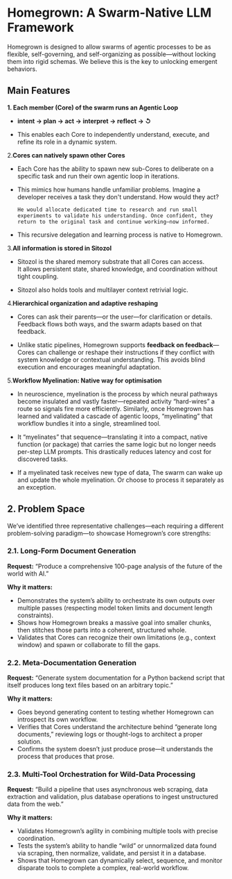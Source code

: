 # **Homegrown: A Swarm-Native LLM Framework**

Homegrown is designed to allow swarms of agentic processes to be as flexible, self-governing, and self-organizing as possible—without locking them into rigid schemas. We believe this is the key to unlocking emergent behaviors.



## Main Features

 **1. Each  member (Core) of the swarm runs an Agentic Loop**  
  - **intent → plan → act → interpret → reflect → ↺** 

  - This enables each Core to independently understand, execute, and refine its role in a dynamic system.

2.**Cores can natively spawn other Cores**  
  - Each Core has the ability to spawn new sub-Cores to deliberate on a specific task and run their own agentic loop in iterations. 
  
  - This mimics how humans handle unfamiliar problems. Imagine a developer receives a task they don't understand. How would they act?

    ```
    He would allocate dedicated time to research and run small experiments to validate his understanding. Once confident, they return to the original task and continue working—now informed.
    ```

  - This recursive delegation and learning process is native to Homegrown.

  


3.**All information is stored in Sitozol**  
  - Sitozol is the shared memory substrate that all Cores can access.  
  It allows persistent state, shared knowledge, and coordination without tight coupling.

   - Sitozol also holds tools and multilayer context retrivial logic. 



4.**Hierarchical organization and adaptive reshaping**  
   - Cores can ask their parents—or the user—for clarification or details.  
   Feedback flows both ways, and the swarm adapts based on that feedback.

   - Unlike static pipelines, Homegrown supports **feedback on feedback**—Cores can challenge or reshape their instructions if they conflict with system knowledge or contextual understanding. This avoids blind execution and encourages meaningful adaptation.


5.**Workflow Myelination: Native way for optimisation**  

   - In neuroscience, myelination is the process by which neural pathways become insulated and vastly faster—repeated activity “hard-wires” a route so signals fire more efficiently. Similarly, once Homegrown has learned and validated a cascade of agentic loops, “myelinating” that workflow bundles it into a single, streamlined tool.

   

  - It “myelinates” that sequence—translating it into a compact, native function (or package) that carries the same logic but no longer needs per-step LLM prompts. This drastically reduces latency and cost for discovered tasks.   

  - If a myelinated task receives new type of data, The swarm can wake up and update the whole myelination. Or choose to process it separately as an exception. 



## 2. Problem Space

We’ve identified three representative challenges—each requiring a different problem-solving paradigm—to showcase Homegrown’s core strengths:



### 2.1. **Long-Form Document Generation**  
**Request:** “Produce a comprehensive 100-page analysis of the future of the world with AI.” 

**Why it matters:**
- Demonstrates the system’s ability to orchestrate its own outputs over multiple passes (respecting model token limits and document length constraints).
- Shows how Homegrown breaks a massive goal into smaller chunks, then stitches those parts into a coherent, structured whole.
- Validates that Cores can recognize their own limitations (e.g., context window) and spawn or collaborate to fill the gaps.



### 2.2. **Meta-Documentation Generation**  
**Request:** “Generate system documentation for a Python backend script that itself produces long text files based on an arbitrary topic.”  

**Why it matters:**
- Goes beyond generating content to testing whether Homegrown can introspect its own workflow.
- Verifies that Cores understand the architecture behind “generate long documents,” reviewing logs or thought-logs to architect a proper solution.
- Confirms the system doesn’t just produce prose—it understands the process that produces that prose.



### 2.3. **Multi-Tool Orchestration for Wild-Data Processing**  

**Request:** “Build a pipeline that uses asynchronous web scraping, data extraction and validation, plus database operations to ingest unstructured data from the web.”  

**Why it matters:**
- Validates Homegrown’s agility in combining multiple tools with precise coordination.
- Tests the system’s ability to handle “wild” or unnormalized data found via scraping, then normalize, validate, and persist it in a database.
- Shows that Homegrown can dynamically select, sequence, and monitor disparate tools to complete a complex, real-world workflow.


